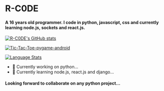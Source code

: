 # R-C0DE

#### A 16 years old programmer. I code in python, javascript, css and currently learning node.js, sockets and react.js.

[![R-C0DE's GitHub stats](https://github-readme-stats.vercel.app/api?username=R-C0DE&count_private=true&theme=chartreuse-dark&border_radius=30&border_color=fff)](https://github.com/R-C0DE/github-readme-stats)

[![Tic-Tac-Toe-pygame-android](https://github-readme-stats.vercel.app/api/pin/?username=R-C0DE&repo=Tic-Tac-Toe-pygame-android&theme=chartreuse-dark&border_radius=30&border_color=fff)](https://github.com/R-C0DE/Tic-Tac-Toe_pygame-android)

[![Language Stats](https://github-readme-stats.vercel.app/api/top-langs/?username=R-C0DE&langs_count=5&theme=chartreuse-dark&border_radius=30&border_color=fff&layout=compact)]()
- 🔭 Currently working on python...
- 🌱 Currently learning node.js, react.js and django...

#### Looking forward to collaborate on any python project...



